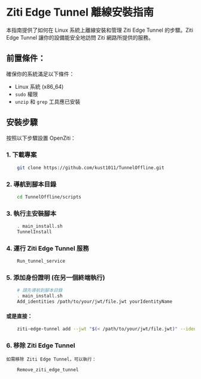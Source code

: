 # Ziti Edge Tunnel 離線安裝指南

本指南提供了如何在 Linux 系統上離線安裝和管理 Ziti Edge Tunnel 的步驟。Ziti Edge Tunnel 讓你的設備能安全地訪問 Ziti 網路所提供的服務。

## 前置條件：
確保你的系統滿足以下條件：
- Linux 系統 (x86_64)
- `sudo` 權限
- `unzip` 和 `grep` 工具應已安裝

## 安裝步驟

按照以下步驟設置 OpenZiti：

### 1. 下載專案
```bash
    git clone https://github.com/kust1011/TunnelOffline.git
```
### 2. 導航到腳本目錄
```bash
    cd TunnelOffline/scripts
```
### 3. 執行主安裝腳本
```bash
    . main_install.sh
    TunnelInstall
```
### 4. 運行 Ziti Edge Tunnel 服務
```bash
    Run_tunnel_service
```
### 5. 添加身份證明 (在另一個終端執行)

```bash
    # 請先導航到腳本目錄
    . main_install.sh
    Add_identities /path/to/your/jwt/file.jwt yourIdentityName
```

#### 或是直接：

```bash
    ziti-edge-tunnel add --jwt "$(< /path/to/your/jwt/file.jwt)" --identity yourIdentityName
```  

### 6. 移除 Ziti Edge Tunnel

    如需移除 Ziti Edge Tunnel，可以執行：
```bash
    Remove_ziti_edge_tunnel
```

